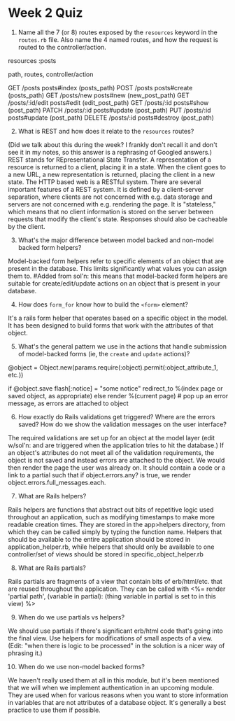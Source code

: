 # Week 2 Quiz
1. Name all the 7 (or 8) routes exposed by the `resources` keyword in the `routes.rb` file. Also name the 4 named routes, and how the request is routed to the controller/action.

resources :posts

path, routes, controller/action

GET /posts posts#index (posts_path)
POST /posts posts#create (posts_path)
GET /posts/new posts#new (new_post_path) 
GET /posts/:id/edit posts#edit (edit_post_path)
GET /posts/:id posts#show (post_path) 
PATCH /posts/:id posts#update (post_path)
PUT /posts/:id posts#update (post_path)
DELETE /posts/:id posts#destroy (post_path)

2. What is REST and how does it relate to the `resources` routes?

(Did we talk about this during the week? I frankly don't recall it and don't see it in my notes, so this answer is a rephrasing of Googled answers.)
REST stands for REpresentational State Transfer. A representation of a resource is returned to a client, placing it in a state. When the client goes to a new URL, a new representation is returned, placing the client in a new state. The HTTP based web is a RESTful system. There are several important features of a REST system. It is defined by a client-server separation, where clients are not concerned with e.g. data storage and servers are not concerned with e.g. rendering the page. It is "stateless," which means that no client information is stored on the server between requests that modify the client's state. Responses should also be cacheable by the client.

3. What's the major difference between model backed and non-model backed form helpers?

Model-backed form helpers refer to specific elements of an object that are present in the
database. This limits significantly what values you can assign them to. #Added from sol'n: this means that model-backed form helpers are suitable for create/edit/update actions on an object that is present in your database.

4. How does `form_for` know how to build the `<form>` element?

It's a rails form helper that operates based on a specific object in the model. It has been designed to build forms that work with the attributes of that object.

5. What's the general pattern we use in the actions that handle submission of model-backed forms (ie, the `create` and `update` actions)?

@object = Object.new(params.require(:object).permit(:object_attribute_1, etc.))

if @object.save
	flash[:notice] = "some notice"
	redirect_to %(index page or saved object, as appropriate)
else
	render %(current page) # pop up an error message, as errors are attached to object

6. How exactly do Rails validations get triggered? Where are the errors saved? How do we show the validation messages on the user interface?

The required validations are set up for an object at the model layer (edit w/sol'n: and are triggered when the application tries to hit the database.) If an object's attributes do not meet all of the validation requirements, the object is not saved and instead errors are attached to the object. We would then render the page the user was already on. It should contain a code or a link to a partial such that if object.errors.any? is true, we render object.errors.full_messages.each.

7. What are Rails helpers?

Rails helpers are functions that abstract out bits of repetitive logic used throughout an application, such as modifying timestamps to make more readable creation times. They are stored in the app>helpers directory, from which they can be called simply by typing the function name. Helpers that should be available to the entire application should be stored in application_helper.rb, while helpers that should only be available to one controller/set of views should be stored in specific_object_helper.rb

8. What are Rails partials?

Rails partials are fragments of a view that contain bits of erb/html/etc. that are reused throughout the application. They can be called with <%= render 'partial path', (variable in partial): (thing variable in partial is set to in this view) %>

9. When do we use partials vs helpers?

We should use partials if there's significant erb/html code that's going into the final view. Use helpers for modifications of small aspects of a view. (Edit: "when there is logic to be processed" in the solution is a nicer way of phrasing it.)

10. When do we use non-model backed forms?

We haven't really used them at all in this module, but it's been mentioned that we will when we implement authentication in an upcoming module. They are used when for various reasons when you want to store information in variables that are not attributes of a database object. It's generally a best practice to use them if possible.